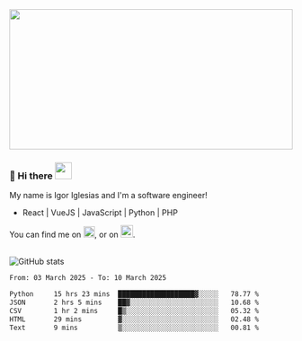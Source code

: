 <img src="https://c.tenor.com/KjVxfRrrncUAAAAd/matrix.gif" width="100%" height="250px">

### 🔭 Hi there <img src="https://raw.githubusercontent.com/MartinHeinz/MartinHeinz/master/wave.gif" width="30px">


My name is Igor Iglesias and I'm a software engineer!
<br>

<ul>
  <li> React | VueJS | JavaScript | Python | PHP </li>
</ul>
You can find me on <a href="https://twitter.com/IgorIglesias5"><img src="https://i.imgur.com/JLLlB5S.png" width="20px"></a>, or on <a href="https://www.linkedin.com/in/igor-iglesias-62478428/"><img src="https://i.imgur.com/PXyIkWx.png" width="22px"></a>.

<br>
<br>

![GitHub stats](https://github-readme-stats.vercel.app/api?username=igoiglesias&show_icons=true&count_private=true&theme=chartreuse-dark&hide_title=true)

<!--START_SECTION:waka-->

```txt
From: 03 March 2025 - To: 10 March 2025

Python     15 hrs 23 mins  ███████████████████▓░░░░░   78.77 %
JSON       2 hrs 5 mins    ██▓░░░░░░░░░░░░░░░░░░░░░░   10.68 %
CSV        1 hr 2 mins     █▒░░░░░░░░░░░░░░░░░░░░░░░   05.32 %
HTML       29 mins         ▓░░░░░░░░░░░░░░░░░░░░░░░░   02.48 %
Text       9 mins          ▒░░░░░░░░░░░░░░░░░░░░░░░░   00.81 %
```

<!--END_SECTION:waka-->
